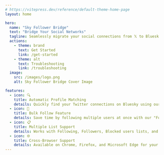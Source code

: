 ```yaml
---
# https://vitepress.dev/reference/default-theme-home-page
layout: home

hero:
  name: "Sky Follower Bridge"
  text: "Bridge Your Social Networks"
  tagline: Seamlessly migrate your social connections from 𝕏 to Bluesky
  actions:
    - theme: brand
      text: Get Started
      link: /get-started
    - theme: alt
      text: Troubleshooting
      link: /troubleshooting
  image:
    src: /images/logo.png
    alt: Sky Follower Bridge Cover Image

features:
  - icon: 🔍
    title: Automatic Profile Matching
    details: Quickly find your Twitter connections on Bluesky using our smart profile matching system.
  - icon: 🚀
    title: Bulk Follow Feature
    details: Save time by following multiple users at once with our "Follow All" button.
  - icon: 📋
    title: Multiple List Support
    details: Works with Following, Followers, Blocked users lists, and even public Twitter Lists.
  - icon: 🌐
    title: Cross-Browser Support
    details: Available on Chrome, Firefox, and Microsoft Edge for your convenience.
---
```


<style>
:root {
  --vp-home-hero-name-color: transparent;
  --vp-home-hero-name-background: -webkit-linear-gradient(120deg, #3399ff 30%, #0066cc);

  --vp-home-hero-image-background-image: linear-gradient(-45deg, #3399ff 50%, #0066cc 50%);
  --vp-home-hero-image-filter: blur(44px);
}

.VPImage.image-src {
  max-width: 180px;
  max-height: 180px;
}

@media (min-width: 640px) {
  :root {
    --vp-home-hero-image-filter: blur(56px);
  }
}

@media (min-width: 960px) {
  :root {
    --vp-home-hero-image-filter: blur(68px);
  }
}
</style>
